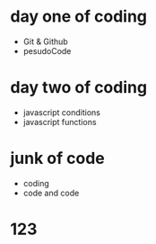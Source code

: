 # day one of coding 
- Git & Github
- pesudoCode

# day two of coding 
- javascript conditions
- javascript functions

# junk of code 
- coding 
- code and code
# 123